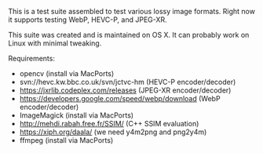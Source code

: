 This is a test suite assembled to test various lossy image formats. Right now it supports testing WebP, HEVC-P, and JPEG-XR.

This suite was created and is maintained on OS X. It can probably work on Linux with minimal tweaking.

Requirements:
* opencv (install via MacPorts)
* svn://hevc.kw.bbc.co.uk/svn/jctvc-hm (HEVC-P encoder/decoder)
* https://jxrlib.codeplex.com/releases (JPEG-XR encoder/decoder)
* https://developers.google.com/speed/webp/download (WebP encoder/decoder)
* ImageMagick (install via MacPorts)
* http://mehdi.rabah.free.fr/SSIM/ (C++ SSIM evaluation)
* https://xiph.org/daala/ (we need y4m2png and png2y4m)
* ffmpeg (install via MacPorts)
